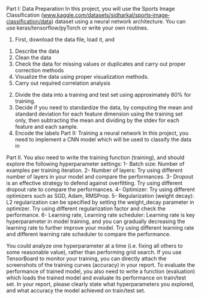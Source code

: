 Part I: Data Preparation
In this project, you will use the Sports Image Classification
(www.kaggle.com/datasets/sidharkal/sports‐image‐classification/data) dataset using a neural
network architecture.
You can use keras/tensorflow/pyTorch or write your own routines.
1) First, download the data file, load it, and
1. Describe the data
2. Clean the data
3. Check the data for missing values or duplicates and carry out proper correction methods
4. Visualize the data using proper visualization methods.
5. Carry out required correlation analysis
2) Divide the data into a training and test set using approximately 80% for training.
3) Decide if you need to standardize the data, by computing the mean and standard deviation
for each feature dimension using the training set only, then subtracting the mean and
dividing by the stdev for each feature and each sample.
4) Encode the labels
Part II: Training a neural network
In this project, you need to implement a CNN model which will be used to classify the data in




Part II.
You also need to write the training function (training), and should explore the following
hyperparameter settings:
1- Batch size: Number of examples per training iteration.
2- Number of layers: Try using different number of layers in your model and compare the
performances.
3- Dropout is an effective strategy to defend against overfitting. Try using different
dropout rate to compare the performances.
4- Optimizer: Try using different optimizers such as SGD, Adam, RMSProp.
5- Regularization (weight decay): L2 regularization can be specified by setting the
weight_decay parameter in optimizer. Try using different regularization factor and
check the performance.
6- Learning rate, Learning rate scheduler: Learning rate is key hyperparameter in model
training, and you can gradually decreasing the learning rate to further improve your
model. Try using different learning rate and different learning rate scheduler to compare
the performance.


You could analyze one hyperparameter at a time (i.e. fixing all others to some reasonable
value), rather than performing grid search. If you use TensorBoard to monitor your training, you
can directly attach the screenshots of the training curves (accuracy) in your report.
To evaluate the performance of trained model, you also need to write a function (evaluation)
which loads the trained model and evaluate its performance on train/test set. In your report,
please clearly state what hyperparameters you explored, and what accuracy the model
achieved on train/test set.

